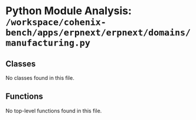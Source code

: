 # Python Module Analysis: `/workspace/cohenix-bench/apps/erpnext/erpnext/domains/manufacturing.py`

## Classes

No classes found in this file.


## Functions

No top-level functions found in this file.
